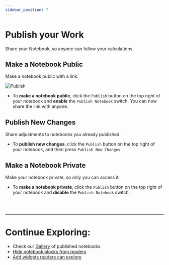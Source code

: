 ```yaml
---
sidebar_position: 7
---
```


# Publish your Work

Share your Notebook, so anyone can follow your calculations.

## Make a Notebook Public

Make a notebook public with a link.

![Publish](https://user-images.githubusercontent.com/12210180/198083883-9ce40254-d19d-4176-b93d-fa6b4e2565c0.gif)

- To **make a notebook public**, click the `Publish` button on the top right of your notebook and **enable** the `Publish Notebook` switch. You can now share the link with anyone.

## Publish New Changes
Share adjustments to notebooks you already published.

- To **publish new changes**, click the `Publish` button on the top right of your notebook, and then press `Publish New Changes`.

## Make a Notebook Private

Make your notebook private, so only you can access it.

- To **make a notebook private**, click the `Publish` button on the top right of your notebook and **disable** the `Publish Notebook` switch.

<br></br>

---

# Continue Exploring:

- Check our [Gallery](/docs/gallery) of published notebooks
- [Hide notebook blocks from readers](/docs/quick-start/blocks#hide-a-block-from-a-reader)
- [Add widgets readers can explore](/docs/quick-start/widgets#create-a-new-widget)
